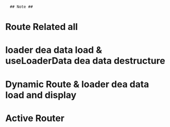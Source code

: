       ## Note ##
#  Route Related all 
#  loader dea data load & useLoaderData dea data destructure
#  Dynamic Route  & loader dea data load and display
#  
#  Active Router


















